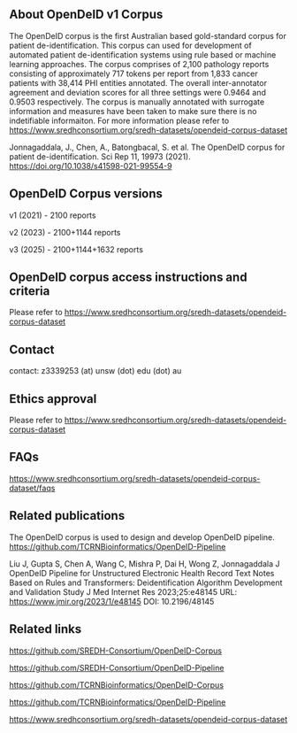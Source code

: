 

## About OpenDeID v1 Corpus

The OpenDeID  corpus is the first Australian based gold-standard corpus for patient de-identification. This corpus can used for development of automated patient de-identification systems using rule based or machine learning approaches. The corpus comprises of 2,100 pathology reports consisting of approximately 717 tokens per report from 1,833 cancer patients with 38,414 PHI entities annotated. The overall inter-annotator agreement and deviation scores for all three settings were 0.9464 and 0.9503 respectively. The corpus is manually annotated with surrogate information and measures have been taken to make sure there is no indetifiable informaiton. For more information please refer to https://www.sredhconsortium.org/sredh-datasets/opendeid-corpus-dataset

Jonnagaddala, J., Chen, A., Batongbacal, S. et al. The OpenDeID corpus for patient de-identification. Sci Rep 11, 19973 (2021). https://doi.org/10.1038/s41598-021-99554-9

##  OpenDeID Corpus versions

v1 (2021) - 2100 reports

v2 (2023) - 2100+1144 reports

v3 (2025) - 2100+1144+1632 reports



## OpenDeID corpus access instructions and criteria

Please refer to https://www.sredhconsortium.org/sredh-datasets/opendeid-corpus-dataset

## Contact
contact: z3339253 (at) unsw (dot) edu  (dot) au


## Ethics approval

Please refer to https://www.sredhconsortium.org/sredh-datasets/opendeid-corpus-dataset


## FAQs

https://www.sredhconsortium.org/sredh-datasets/opendeid-corpus-dataset/faqs

## Related publications

The OpenDeID corpus is used to design and develop OpenDeID pipeline. https://github.com/TCRNBioinformatics/OpenDeID-Pipeline

Liu J, Gupta S, Chen A, Wang C, Mishra P, Dai H, Wong Z, Jonnagaddala J
OpenDeID Pipeline for Unstructured Electronic Health Record Text Notes Based on Rules and Transformers: Deidentification Algorithm Development and Validation Study
J Med Internet Res 2023;25:e48145
URL: https://www.jmir.org/2023/1/e48145
DOI: 10.2196/48145


## Related links

https://github.com/SREDH-Consortium/OpenDeID-Corpus

https://github.com/SREDH-Consortium/OpenDeID-Pipeline

https://github.com/TCRNBioinformatics/OpenDeID-Corpus

https://github.com/TCRNBioinformatics/OpenDeID-Pipeline

https://www.sredhconsortium.org/sredh-datasets/opendeid-corpus-dataset



